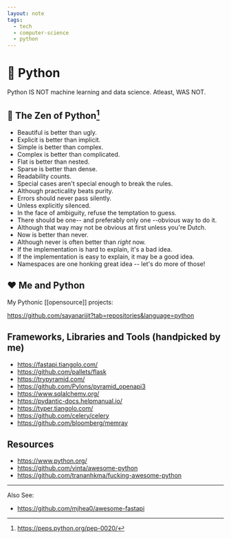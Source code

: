 ```yaml
---
layout: note
tags:
  - tech
  - computer-science
  - python
---
```


# 🐍 Python

Python IS NOT machine learning and data science. Atleast, WAS NOT.

## 📖 The Zen of Python[^1]

- Beautiful is better than ugly.
- Explicit is better than implicit.
- Simple is better than complex.
- Complex is better than complicated.
- Flat is better than nested.
- Sparse is better than dense.
- Readability counts.
- Special cases aren't special enough to break the rules.
- Although practicality beats purity.
- Errors should never pass silently.
- Unless explicitly silenced.
- In the face of ambiguity, refuse the temptation to guess.
- There should be one-- and preferably only one --obvious way to do it.
- Although that way may not be obvious at first unless you're Dutch.
- Now is better than never.
- Although never is often better than _right_ now.
- If the implementation is hard to explain, it's a bad idea.
- If the implementation is easy to explain, it may be a good idea.
- Namespaces are one honking great idea -- let's do more of those!

## ❤️ Me and Python

My Pythonic [[opensource]] projects:

https://github.com/sayanarijit?tab=repositories&language=python

## Frameworks, Libraries and Tools (handpicked by me)

- https://fastapi.tiangolo.com/
- https://github.com/pallets/flask
- https://trypyramid.com/
- https://github.com/Pylons/pyramid_openapi3
- https://www.sqlalchemy.org/
- https://pydantic-docs.helpmanual.io/
- https://typer.tiangolo.com/
- https://github.com/celery/celery
- https://github.com/bloomberg/memray

## Resources

- https://www.python.org/
- https://github.com/vinta/awesome-python
- https://github.com/trananhkma/fucking-awesome-python

[^1]: https://peps.python.org/pep-0020/

---

Also See:

- https://github.com/mjhea0/awesome-fastapi
